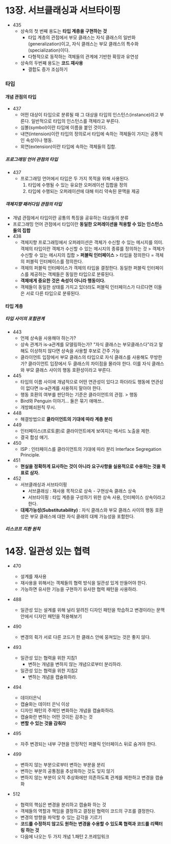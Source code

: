 # 13장. 서브클래싱과 서브타이핑

- 435
  - 상속의 첫 번째 용도는 **타입 계층을 구현하는 것**
    - 타입 계층의 관점에서 부모 클래스는 자식 클래스의 일반화(generalization)이고, 자식 클래스는 부모 클래스의 특수화(specialization)이다.
    - 다형적으로 동작하는 객체들의 관계에 기반한 확장과 유연성
  - 상속의 두번째 용도는 **코드 재사용**
    - 결합도 증가 조심하기

### 타입

#### 개념 관점의 타입

- 437
  - 어떤 대상이 타입으로 분류될 때 그 대상을 타입의 인스턴스(instance)라고 부른다. 일반적으로 타입의 인스턴스를 객체라고 부른다.
  - 심볼(symbol)이란 타입에 이름을 붙인 것이다.
  - 내연(intension)이란 타입의 정의로서 타입에 속하는 객체들이 가지는 공통적인 속성이나 행동.
  - 외연(extension)이란 타입에 속하는 객체들의 집합.

##### 프로그래밍 언어 관점의 타입

- 437
  - 프로그래밍 언어에서 타입은 두 가지 목적을 위해 사용된다.
    1. 타입에 수행될 수 있는 유요한 오퍼레이션 집합을 정의
    2. 타입에 수행되는 오퍼레이션에 대해 미리 약속된 문맥을 제공

##### 객체지향 패러다임 관점의 타입

- 개념 관점에서 타입이란 공통의 특징을 공유하는 대상들의 분류
- 프로그래밍 언어 관점에서 타입이란 **동일한 오퍼레이션을 적용할 수 있는 인스턴스들의 집합**
- 438
  - 객체지향 프로그래밍에서 오퍼레이션은 객체가 수신할 수 있는 메시지를 의미. 객체의 타입이란 객체가 수신할 수 있는 메시지의 종류를 정의하는 것 > 객체가 수신할 수 있는 메시지의 집합 > **퍼블릭 인터페이스** > 타입을 정의한다 = 객체의 퍼블릭 인터페이스를 정의한다.
  - 객체의 퍼블릭 인터페이스가 객체의 타입을 결정한다. 동일한 퍼블릭 인터페이스를 제공하는 객체들은 동일한 타입으로 분류된다.
  - **객체에게 중요한 것은 속성이 아니라 행동이다.**
  - 객체들이 동일한 상태를 가지고 있더라도 퍼블릭 인터페이스가 다르다면 이들은 서로 다른 타입으로 분류된다.

#### 타입 계층

##### 타입 사이의 포함관계

- 443
  - 언제 상속을 사용해야 하는가?
  - 상속 관계가 is-a관계를 모델링하는가? "자식 클래스는 부모클래스다"라고 말해도 이상하지 않다면 상속을 사용할 후보로 간주 가능
  - 클라이언트 입장에서 부모 클래스의 타입으로 자식 클래스를 사용해도 무방한가? 클라이언트 입장에서 두 클래스의 차이점을 몰라야 한다. 이를 자식 클래스와 부모 클래스 사이의 행동 호환성이라고 부른다.
- 445
  - 타입의 이름 사이에 개념적으로 어떤 연관성이 있다고 하더라도 행동에 연관성이 없다면 is-a관계를 사용하지 말아야 한다.
  - 행동 호환의 여부를 판단하는 기준은 클라이언트의 관점. > 행동
  - Bird와 Penguin 이야기... 둘은 묶기 애매쓰..
  - 개방폐쇠원칙 무시.
- 448
  - 해결방법으로 **클라이언트의 기대에 따라 계층 분리**
- 449
  - 인터페이스(프로토콜)로 클라이언트에게 보여지는 메서드 노출을 제한.
  - 결국 합성 얘기.
- 450
  - ISP : 인터페이스를 클라이언트의 기대에 따라 분리 Interface Segregation Principle.
- 451
  - **현실을 정확하게 묘사하는 것이 아니라 요구사항을 실용적으로 수용하는 것을 목표로 삼자.** 
- 452
  - 서브클래싱과 서브타이핑
    - 서브클래싱 : 재사용 목적으로 상속 - 구현상속 클래스 상속
    - 서브타이핑 : 타입 계층을 구성하기 위한 상속 사용, 인터페이스 상속이라고 한다.
  - **대체가능성(Substitutability)** : 자식 클래스와 부모 클래스 사이의 행동 호환성은 부모 클래스에 대한 자식 클래의 대체 가능성을 포함한다.

##### 리스코프 치환 원칙







# 14장. 일관성 있는 협력

- 470

  - 설계를 재사용
  - 재사용을 위해서는 객체들의 협력 방식을 일관성 있게 만들어야 한다.
  - 가능하면 유사한 기능을 구현하기 유사한 협력 패턴을 사용하라.

- 488

  - 일관성 있는 설계를 위해 널리 알려진 디자인 패턴을 학습하고 변경이라는 문맥 안에서 디자인 패턴을 적용해보기

- 490

  - 변경의 쥑가 서로 다른 코드가 한 클래스 안에 뭉쳐있는 것은 좋지 않다.

- 493

  - 일관성 있는 협력을 위한 지침1
    - 변하는 개념을 변하지 않는 개념으로부터 분리하라.
  - 일관성 있는 협력을 위한 지침2
    - 변하는 개념을 캡슐화하라.

- 494

  - 데이터은닉
  - 캡슐화는 데이터 은닉 이상
  - 디자인 패턴의 주제인 변화하는 개념을 캡슐화하라.
  - 캡슐화란 변하는 어떤 것이든 감추는 것
  - **변할 수 있는 것을 감춰라**

- 495

  - 자주 변경되는 내부 구현을 안정적인 퍼블릭 인터페이스 뒤로 숨겨야 한다.

- 499

  - 변하지 않는 부분으로부터 변하는 부분을 분리
  - 변하는 부분의 공통점을 추상화하는 것도 잊지 않기
  - 변하지 않는 부분이 오직 추상화에만 의존하도록 관계를 제한하고 변경을 캡슐화

- 512

  - 협력의 핵심은 변경을 분리하고 캡슐화 하는 것
  - 객체들의 역할과 책임을 결정하고 결정된 협력이 코드의 구조를 결정한다.
  - 변경의 방향을 파악할 수 있는 감각을 기르기
  - **코드를 수정하지 않고도 원하는 변경을 수용할 수 있도록 협력과 코드를 리팩터링 하는 것**
  - 다음에 나오는 두 가지 개념 1.패턴 2.프레임워크

  
